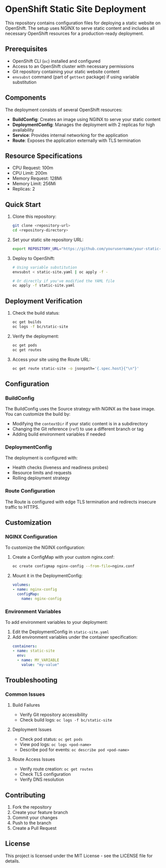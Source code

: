 # OpenShift Static Site Deployment

This repository contains configuration files for deploying a static website on OpenShift. The setup uses NGINX to serve static content and includes all necessary OpenShift resources for a production-ready deployment.

## Prerequisites

- OpenShift CLI (`oc`) installed and configured
- Access to an OpenShift cluster with necessary permissions
- Git repository containing your static website content
- `envsubst` command (part of `gettext` package) if using variable substitution

## Components

The deployment consists of several OpenShift resources:

- **BuildConfig**: Creates an image using NGINX to serve your static content
- **DeploymentConfig**: Manages the deployment with 2 replicas for high availability
- **Service**: Provides internal networking for the application
- **Route**: Exposes the application externally with TLS termination

## Resource Specifications

- CPU Request: 100m
- CPU Limit: 200m
- Memory Request: 128Mi
- Memory Limit: 256Mi
- Replicas: 2

## Quick Start

1. Clone this repository:
   ```bash
   git clone <repository-url>
   cd <repository-directory>
   ```

2. Set your static site repository URL:
   ```bash
   export REPOSITORY_URL="https://github.com/yourusername/your-static-site"
   ```

3. Deploy to OpenShift:
   ```bash
   # Using variable substitution
   envsubst < static-site.yaml | oc apply -f -
   
   # Or directly if you've modified the YAML file
   oc apply -f static-site.yaml
   ```

## Deployment Verification

1. Check the build status:
   ```bash
   oc get builds
   oc logs -f bc/static-site
   ```

2. Verify the deployment:
   ```bash
   oc get pods
   oc get routes
   ```

3. Access your site using the Route URL:
   ```bash
   oc get route static-site -o jsonpath='{.spec.host}{"\n"}'
   ```

## Configuration

### BuildConfig

The BuildConfig uses the Source strategy with NGINX as the base image. You can customize the build by:

- Modifying the `contextDir` if your static content is in a subdirectory
- Changing the Git reference (`ref`) to use a different branch or tag
- Adding build environment variables if needed

### DeploymentConfig

The deployment is configured with:

- Health checks (liveness and readiness probes)
- Resource limits and requests
- Rolling deployment strategy

### Route Configuration

The Route is configured with edge TLS termination and redirects insecure traffic to HTTPS.

## Customization

### NGINX Configuration

To customize the NGINX configuration:

1. Create a ConfigMap with your custom nginx.conf:
   ```bash
   oc create configmap nginx-config --from-file=nginx.conf
   ```

2. Mount it in the DeploymentConfig:
   ```yaml
   volumes:
   - name: nginx-config
     configMap:
       name: nginx-config
   ```

### Environment Variables

To add environment variables to your deployment:

1. Edit the DeploymentConfig in `static-site.yaml`
2. Add environment variables under the container specification:
   ```yaml
   containers:
   - name: static-site
     env:
     - name: MY_VARIABLE
       value: "my-value"
   ```

## Troubleshooting

### Common Issues

1. Build Failures
   - Verify Git repository accessibility
   - Check build logs: `oc logs -f bc/static-site`

2. Deployment Issues
   - Check pod status: `oc get pods`
   - View pod logs: `oc logs <pod-name>`
   - Describe pod for events: `oc describe pod <pod-name>`

3. Route Access Issues
   - Verify route creation: `oc get routes`
   - Check TLS configuration
   - Verify DNS resolution

## Contributing

1. Fork the repository
2. Create your feature branch
3. Commit your changes
4. Push to the branch
5. Create a Pull Request

## License

This project is licensed under the MIT License - see the LICENSE file for details.